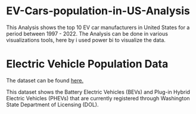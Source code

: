 # EV-Cars-population-in-US-Analysis
This Analysis shows the top 10 EV car manufacturers in United States for a period between 1997 - 2022. The Analysis can be done in various visualizations tools, here by i used power bi to visualize the data.

# Electric Vehicle Population Data

The dataset can be found [here.](https://catalog.data.gov/dataset/electric-vehicle-population-data)

This dataset shows the Battery Electric Vehicles (BEVs) and Plug-in Hybrid Electric Vehicles (PHEVs) that are currently registered through Washington State Department of Licensing (DOL).

